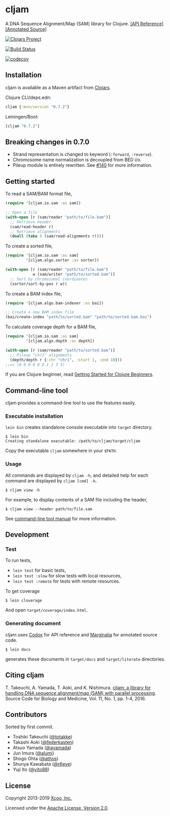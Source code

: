 # cljam

A DNA Sequence Alignment/Map (SAM) library for Clojure. [[API Reference]][api-reference] [[Annotated Source]][annotated-source]

[![Clojars Project](https://img.shields.io/clojars/v/cljam.svg)](https://clojars.org/cljam)

[![Build Status](https://travis-ci.org/chrovis/cljam.svg?branch=master)](https://travis-ci.org/chrovis/cljam)

[![codecov](https://codecov.io/gh/chrovis/cljam/branch/master/graph/badge.svg)](https://codecov.io/gh/chrovis/cljam)

## Installation

cljam is available as a Maven artifact from [Clojars](https://clojars.org/cljam).

Clojure CLI/deps.edn:

```clojure
cljam {:mvn/version "0.7.2"}
```

Leiningen/Boot:

```clojure
[cljam "0.7.2"]
```

## Breaking changes in 0.7.0

* Strand representation is changed to keyword (`:forward`, `:reverse`).
* Chromosome name normalization is decoupled from BED i/o.
* Pileup module is entirely rewritten. See [#140](https://github.com/chrovis/cljam/pull/140) for more information.

## Getting started

To read a SAM/BAM format file,

```clojure
(require '[cljam.io.sam :as sam])

;; Open a file
(with-open [r (sam/reader "path/to/file.bam")]
  ;; Retrieve header
  (sam/read-header r)
  ;; Retrieve alignments
  (doall (take 5 (sam/read-alignments r))))
```

To create a sorted file,

```clojure
(require '[cljam.io.sam :as sam]
         '[cljam.algo.sorter :as sorter])

(with-open [r (sam/reader "path/to/file.bam")
            w (sam/writer "path/to/sorted.bam")]
  ;; Sort by chromosomal coordinates
  (sorter/sort-by-pos r w))
```

To create a BAM index file,

```clojure
(require '[cljam.algo.bam-indexer :as bai])

;; Create a new BAM index file
(bai/create-index "path/to/sorted.bam" "path/to/sorted.bam.bai")
```

To calculate coverage depth for a BAM file,

```clojure
(require '[cljam.io.sam :as sam]
         '[cljam.algo.depth :as depth])

(with-open [r (sam/reader "path/to/sorted.bam")]
  ;; Pileup "chr1" alignments
  (depth/depth r {:chr "chr1", :start 1, :end 10}))
;;=> (0 0 0 0 0 0 1 1 3 3)
```

If you are Clojure beginner, read [Getting Started for Clojure Beginners](https://github.com/chrovis/cljam/wiki/Getting-Started-for-Clojure-Beginners).

## Command-line tool

cljam provides a command-line tool to use the features easily.

### Executable installation

`lein bin` creates standalone console executable into `target` directory.

```console
$ lein bin
Creating standalone executable: /path/to/cljam/target/cljam
```

Copy the executable `cljam` somewhere in your `$PATH`.

### Usage

All commands are displayed by `cljam -h`, and detailed help for each command are displayed by `cljam [cmd] -h`.

```console
$ cljam view -h
```

For example, to display contents of a SAM file including the header,

```console
$ cljam view --header path/to/file.sam
```

See [command-line tool manual](https://github.com/chrovis/cljam/wiki/Command-line-tool) for more information.

## Development

### Test

To run tests,

- `lein test` for basic tests,
- `lein test :slow` for slow tests with local resources,
- `lein test :remote` for tests with remote resources.

To get coverage

```console
$ lein cloverage
```

And open `target/coverage/index.html`.

### Generating document

cljam uses [Codox](https://github.com/weavejester/codox) for API reference and
[Marginalia](https://github.com/gdeer81/marginalia) for annotated source code.

```console
$ lein docs
```

generates these documents in `target/docs` and `target/literate` directories.

## Citing cljam

T. Takeuchi, A. Yamada, T. Aoki, and K. Nishimura. [cljam: a library for handling DNA sequence alignment/map (SAM) with parallel processing](http://dx.doi.org/10.1186/s13029-016-0058-6). Source Code for Biology and Medicine, Vol. 11, No. 1, pp. 1-4, 2016.

## Contributors

Sorted by first commit.

- Toshiki Takeuchi ([@totakke](https://github.com/totakke))
- Takashi Aoki ([@federkasten](https://github.com/federkasten))
- Atsuo Yamada ([@ayamada](https://github.com/ayamada))
- Jun Imura ([@alumi](https://github.com/alumi))
- Shogo Ohta ([@athos](https://github.com/athos))
- Shunya Kawabata ([@r6eve](https://github.com/r6eve))
- Yuji Ito ([@yito88](https://github.com/yito88))

## License

Copyright 2013-2019 [Xcoo, Inc.](https://xcoo.jp/)

Licensed under the [Apache License, Version 2.0](LICENSE).

[api-reference]: https://chrovis.github.io/cljam/docs
[annotated-source]: https://chrovis.github.io/cljam/literate
